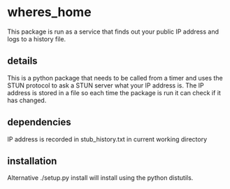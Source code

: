 wheres_home
===========

This package is run as a service that finds out your public IP address
and logs to a history file.

details
-------

This is a python package that needs to be called from a timer and
uses the STUN protocol to ask a STUN server what your IP address
is. The IP address is stored in a file so each time the package is
run it can check if it has changed.

dependencies
------------

IP address is recorded in stub_history.txt in current working directory

installation
------------

Alternative ./setup.py install will install using the python distutils.
